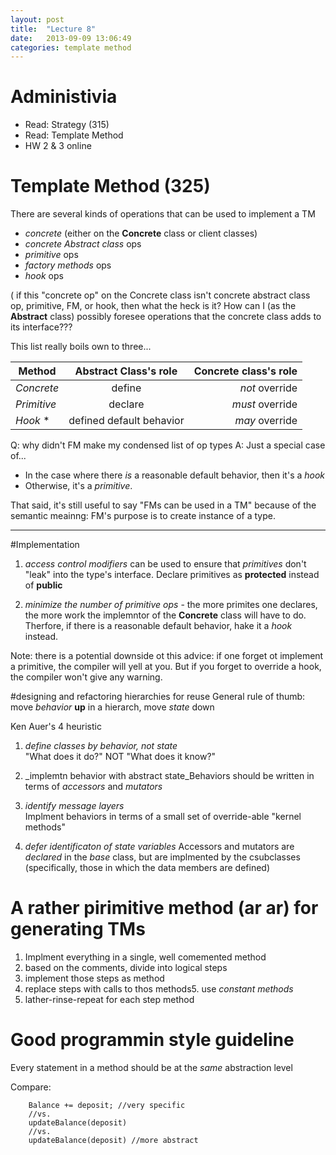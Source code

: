 ```yaml
---
layout: post
title:  "Lecture 8"
date:   2013-09-09 13:06:49
categories: template method
---
```


# Administivia
* Read: Strategy (315)
* Read: Template Method
* HW 2 & 3 online


# Template Method (325)
There are several kinds of operations that can be used to implement a TM   

* _concrete_ (either on the __Concrete__ class or client classes)   
* _concrete Abstract class_ ops   
* _primitive_ ops   
* _factory methods_ ops  
* _hook_ ops  
  
( if this "concrete op" on the Concrete class isn't  concrete abstract class op, primitive, FM, or hook, then what the heck is it?
 How can I (as the __Abstract__ class) possibly foresee operations that the concrete class adds to its interface???   

 This list really boils own to three...

| __Method__       | __Abstract Class's role__ | __Concrete class's role__
|-------------|:-------------------------:|------------------------:|
|_Concrete_   | define                    | _not_ override          |
|_Primitive_  | declare                   | _must_ override         |
|_Hook_ *     | defined default behavior  | _may_ override          |

Q: why didn't FM make my condensed list of op types
A: Just a special case of...    

* In the case where there _is_ a reasonable default behavior, then it's a _hook_   
* Otherwise, it's a _primitive_.

That said, it's still useful to say "FMs can be used in a TM" because of the semantic meainng:
FM's purpose is to create instance of a type.

---------

#Implementation
1) _access control modifiers_ can be used to ensure that _primitives_ don't "leak" into the type's interface.
 Declare primitives as __protected__ instead of __public__

2) _minimize the number of primitive ops_ - the more primites one declares, the more work
the implemntor of the __Concrete__ class will have to do. Therfore, if there is a 
reasonable default behavior, hake it a _hook_ instead.

Note: there is a potential downside ot this advice:
if one forget ot implement a primitive, the compiler will yell at you. But if you forget to override a hook, the compiler won't give any warning.

#designing and refactoring hierarchies for reuse
    General rule of thumb: move _behavior_ __up__ in a hierarch, move _state_ down 

Ken Auer's 4 heuristic
1) _define classes by behavior, not state_  
"What does it do?" NOT "What does it know?"

2) _implemtn behavior with abstract state_Behaviors should be written in terms of _accessors_ and _mutators_

3) _identify message layers_  
Implment behaviors in terms of a small set of override-able "kernel methods"

4) _defer identificaton of state variables_
Accessors and mutators are _declared_ in the _base_ class, but are implmented by the csubclasses (specifically, those in which the data members are defined)


# A rather pirimitive method (ar ar) for generating TMs
1. Implment everything in a single, well comemented method
2. based on the comments, divide into logical steps
3. implement those steps as method
4. replace steps with calls to thos methods5. use _constant methods_
6. lather-rinse-repeat for each step method


# Good programmin style guideline
Every statement in a method should be at the _same_ abstraction level

Compare: 

```
    Balance += deposit; //very specific
    //vs.
    updateBalance(deposit)
    //vs.
    updateBalance(deposit) //more abstract
    
```

